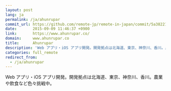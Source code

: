 ```yaml
---
layout: post
lang: ja
permalink: /ja/ahunrupar
commit_url: https://github.com/remote-jp/remote-in-japan/commit/5a38221dffcae729e60468a985bb4f2828c23c08
date:       2015-09-09 11:46:37 +0900
link:       https://www.ahunrupar.co/
domain:     www.ahunrupar.co
title:      Ahunrupar
description: 'Web アプリ・iOS アプリ開発。開発拠点は北海道、東京、神奈川、香川。農業や飲食など色々挑戦中。'
categories: full_remote
redirect_from:
  - /ja/ahunrupar
---
```


<p>Web アプリ・iOS アプリ開発。開発拠点は北海道、東京、神奈川、香川。農業や飲食など色々挑戦中。</p>

